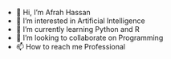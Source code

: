 - 👋 Hi, I’m Afrah Hassan
- 👀 I’m interested in Artificial Intelligence
- 🌱 I’m currently learning Python and R 
- 💞️ I’m looking to collaborate on Programming
- 📫 How to reach me Professional

<!---
afrahhassan/afrahhassan is a ✨ special ✨ repository because its `README.md` (this file) appears on your GitHub profile.
You can click the Preview link to take a look at your changes.
--->
